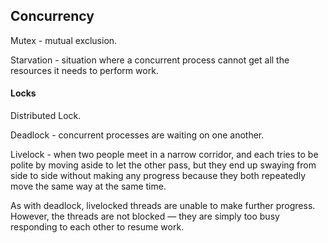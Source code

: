Concurrency
-

Mutex - mutual exclusion.

Starvation - situation where a concurrent process cannot get all the resources
it needs to perform work.

#### Locks

Distributed Lock.

Deadlock - concurrent processes are waiting on one another.

Livelock - when two people meet in a narrow corridor,
and each tries to be polite by moving aside to let the other pass,
but they end up swaying from side to side without making any progress
because they both repeatedly move the same way at the same time.

As with deadlock, livelocked threads are unable to make further progress.
However, the threads are not blocked — they are simply too busy responding to each other to resume work.
